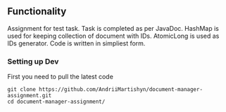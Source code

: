 
## Functionality
Assignment for test task. Task is completed as per JavaDoc. HashMap is used for keeping collection of document with IDs.
AtomicLong is used as IDs generator. Code is written in simpliest form.

### Setting up Dev

First you need to pull the latest code

```shell
git clone https://github.com/AndriiMartishyn/document-manager-assignment.git
cd document-manager-assignment/
```


